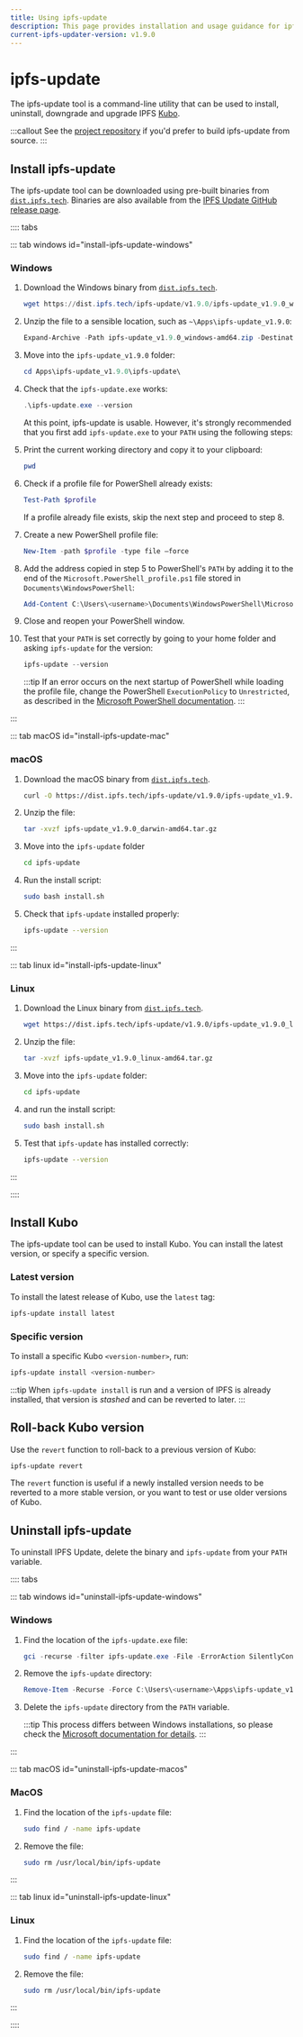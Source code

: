 ```yaml
---
title: Using ipfs-update
description: This page provides installation and usage guidance for ipfs-update, a command-line utility that can be used to install, uninstall, downgrade and upgrade IPFS Kubo.
current-ipfs-updater-version: v1.9.0
---
```


# ipfs-update

The ipfs-update tool is a command-line utility that can be used to install, uninstall, downgrade and upgrade IPFS [Kubo](../install/command-line.md). 

:::callout
See the [project repository](https://github.com/ipfs/ipfs-update#from-source) if you'd prefer to build ipfs-update from source.
:::

## Install ipfs-update

The ipfs-update tool can be downloaded using pre-built binaries from [`dist.ipfs.tech`](https://dist.ipfs.tech/#ipfs-update). Binaries are also available from the [IPFS Update GitHub release page](https://github.com/ipfs/ipfs-update/releases).

:::: tabs

::: tab windows id="install-ipfs-update-windows"

### Windows

1. Download the Windows binary from [`dist.ipfs.tech`](https://dist.ipfs.tech/#ipfs-update).

   ```powershell
   wget https://dist.ipfs.tech/ipfs-update/v1.9.0/ipfs-update_v1.9.0_windows-amd64.zip -Outfile ipfs-update_v1.9.0_windows-amd64.zip
   ```

1. Unzip the file to a sensible location, such as `~\Apps\ipfs-update_v1.9.0`:

   ```powershell
   Expand-Archive -Path ipfs-update_v1.9.0_windows-amd64.zip -DestinationPath ~\Apps\ipfs-update_v1.9.0
   ```

1. Move into the `ipfs-update_v1.9.0` folder:

   ```powershell
   cd Apps\ipfs-update_v1.9.0\ipfs-update\
   ```

1. Check that the `ipfs-update.exe` works:

   ```powershell
   .\ipfs-update.exe --version
   ```

   At this point, ipfs-update is usable. However, it's strongly recommended that you first add `ipfs-update.exe` to your `PATH` using the following steps:

1. Print the current working directory and copy it to your clipboard:

   ```powershell
   pwd
   ```

1. Check if a profile file for PowerShell already exists:

   ```powershell
   Test-Path $profile
   ```

   If a profile already file exists, skip the next step and proceed to step 8.
 
1. Create a new PowerShell profile file:

   ```powershell
   New-Item -path $profile -type file –force
   ```

1. Add the address copied in step 5 to PowerShell's `PATH` by adding it to the end of the `Microsoft.PowerShell_profile.ps1` file stored in `Documents\WindowsPowerShell`:

   ```powershell
   Add-Content C:\Users\<username>\Documents\WindowsPowerShell\Microsoft.PowerShell_profile.ps1 "[System.Environment]::SetEnvironmentVariable('PATH',`$Env:PATH+';;C:\Users\<username>\Apps\ipfs-update_v1.9.0\ipfs-update')"
   ```

1. Close and reopen your PowerShell window. 


1. Test that your `PATH` is set correctly by going to your home folder and asking `ipfs-update` for the version:

   ```powershell
   ipfs-update --version
   ```

      :::tip
      If an error occurs on the next startup of PowerShell while loading the profile file, change the PowerShell `ExecutionPolicy` to `Unrestricted`, as described in the [Microsoft PowerShell documentation](https://docs.microsoft.com/en-us/powershell/module/microsoft.powershell.security/set-executionpolicy?view=powershell-7).
      :::


:::

::: tab macOS id="install-ipfs-update-mac"

### macOS

1. Download the macOS binary from [`dist.ipfs.tech`](https://dist.ipfs.tech/#ipfs-update).

   ```bash
   curl -O https://dist.ipfs.tech/ipfs-update/v1.9.0/ipfs-update_v1.9.0_darwin-amd64.tar.gz
   ```

1. Unzip the file:

   ```bash
   tar -xvzf ipfs-update_v1.9.0_darwin-amd64.tar.gz
   ```

1. Move into the `ipfs-update` folder 

   ```bash
   cd ipfs-update
   ```

1. Run the install script:

   ```bash
   sudo bash install.sh
   ```

4. Check that `ipfs-update` installed properly:

   ```bash
   ipfs-update --version
   ```

:::

::: tab linux id="install-ipfs-update-linux"

### Linux

1. Download the Linux binary from [`dist.ipfs.tech`](https://dist.ipfs.tech/#ipfs-update).

   ```bash
   wget https://dist.ipfs.tech/ipfs-update/v1.9.0/ipfs-update_v1.9.0_linux-amd64.tar.gz
   ```

1. Unzip the file:

   ```bash
   tar -xvzf ipfs-update_v1.9.0_linux-amd64.tar.gz
   ```

1. Move into the `ipfs-update` folder:

   ```bash
   cd ipfs-update
   ```

1. and run the install script:
   
   ```bash
   sudo bash install.sh
   ```

4. Test that `ipfs-update` has installed correctly:

   ```bash
   ipfs-update --version
   ```

:::

::::

## Install Kubo

The ipfs-update tool can be used to install Kubo. You can install the latest version, or specify a specific version.

### Latest version 

To install the latest release of Kubo, use the `latest` tag:

```bash
ipfs-update install latest
```

### Specific version
To install a specific Kubo `<version-number>`, run:

```bash
ipfs-update install <version-number>
```

:::tip
When `ipfs-update install` is run and a version of IPFS is already installed, that version is _stashed_ and can be reverted to later.
:::

## Roll-back Kubo version

Use the `revert` function to roll-back to a previous version of Kubo:

```bash
ipfs-update revert
```

The `revert` function is useful if a newly installed version needs to be reverted to a more stable version, or you want to test or use older versions of Kubo.

## Uninstall ipfs-update

To uninstall IPFS Update, delete the binary and `ipfs-update` from your `PATH` variable.

:::: tabs

::: tab windows id="uninstall-ipfs-update-windows"

### Windows

1. Find the location of the `ipfs-update.exe` file:

   ```powershell
   gci -recurse -filter ipfs-update.exe -File -ErrorAction SilentlyContinue
   ```

2. Remove the `ipfs-update` directory:

   ```powershell
   Remove-Item -Recurse -Force C:\Users\<username>\Apps\ipfs-update_v1.9.0
   ```

3. Delete the `ipfs-update` directory from the `PATH` variable. 

      :::tip
      This process differs between Windows installations, so please check the [Microsoft documentation for details](https://docs.microsoft.com/en-us/cpp/build/setting-the-path-and-environment-variables-for-command-line-builds?view=msvc-160).
      :::

:::

::: tab macOS id="uninstall-ipfs-update-macos"

### MacOS

1. Find the location of the `ipfs-update` file:

   ```bash
   sudo find / -name ipfs-update
   ```

2. Remove the file:

   ```bash
   sudo rm /usr/local/bin/ipfs-update
   ```

:::

::: tab linux id="uninstall-ipfs-update-linux"

### Linux

1. Find the location of the `ipfs-update` file:

   ```bash
   sudo find / -name ipfs-update
   ```

2. Remove the file:

   ```bash
   sudo rm /usr/local/bin/ipfs-update
   ```

:::

::::